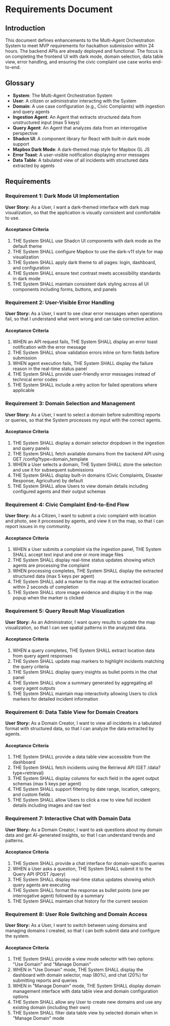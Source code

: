 # Requirements Document

## Introduction

This document defines enhancements to the Multi-Agent Orchestration System to meet MVP requirements for hackathon submission within 24 hours. The backend APIs are already deployed and functional. The focus is on completing the frontend UI with dark mode, domain selection, data table view, error handling, and ensuring the civic complaint use case works end-to-end.

## Glossary

- **System**: The Multi-Agent Orchestration System
- **User**: A citizen or administrator interacting with the System
- **Domain**: A use case configuration (e.g., Civic Complaints) with ingestion and query agents
- **Ingestion Agent**: An Agent that extracts structured data from unstructured input (max 5 keys)
- **Query Agent**: An Agent that analyzes data from an interrogative perspective
- **Shadcn UI**: A component library for React with built-in dark mode support
- **Mapbox Dark Mode**: A dark-themed map style for Mapbox GL JS
- **Error Toast**: A user-visible notification displaying error messages
- **Data Table**: A tabulated view of all incidents with structured data extracted by agents

## Requirements

### Requirement 1: Dark Mode UI Implementation

**User Story:** As a User, I want a dark-themed interface with dark map visualization, so that the application is visually consistent and comfortable to use.

#### Acceptance Criteria

1. THE System SHALL use Shadcn UI components with dark mode as the default theme
2. THE System SHALL configure Mapbox to use the dark-v11 style for map visualization
3. THE System SHALL apply dark theme to all pages: login, dashboard, and configuration
4. THE System SHALL ensure text contrast meets accessibility standards in dark mode
5. THE System SHALL maintain consistent dark styling across all UI components including forms, buttons, and panels

### Requirement 2: User-Visible Error Handling

**User Story:** As a User, I want to see clear error messages when operations fail, so that I understand what went wrong and can take corrective action.

#### Acceptance Criteria

1. WHEN an API request fails, THE System SHALL display an error toast notification with the error message
2. THE System SHALL show validation errors inline on form fields before submission
3. WHEN agent execution fails, THE System SHALL display the failure reason in the real-time status panel
4. THE System SHALL provide user-friendly error messages instead of technical error codes
5. THE System SHALL include a retry action for failed operations where applicable

### Requirement 3: Domain Selection and Management

**User Story:** As a User, I want to select a domain before submitting reports or queries, so that the System processes my input with the correct agents.

#### Acceptance Criteria

1. THE System SHALL display a domain selector dropdown in the ingestion and query panels
2. THE System SHALL fetch available domains from the backend API using GET /config?type=domain_template
3. WHEN a User selects a domain, THE System SHALL store the selection and use it for subsequent submissions
4. THE System SHALL display built-in domains (Civic Complaints, Disaster Response, Agriculture) by default
5. THE System SHALL allow Users to view domain details including configured agents and their output schemas

### Requirement 4: Civic Complaint End-to-End Flow

**User Story:** As a Citizen, I want to submit a civic complaint with location and photo, see it processed by agents, and view it on the map, so that I can report issues in my community.

#### Acceptance Criteria

1. WHEN a User submits a complaint via the ingestion panel, THE System SHALL accept text input and one or more image files
2. THE System SHALL display real-time status updates showing which agents are processing the complaint
3. WHEN processing completes, THE System SHALL display the extracted structured data (max 5 keys per agent)
4. THE System SHALL add a marker to the map at the extracted location within 2 seconds of completion
5. THE System SHALL store image evidence and display it in the map popup when the marker is clicked

### Requirement 5: Query Result Map Visualization

**User Story:** As an Administrator, I want query results to update the map visualization, so that I can see spatial patterns in the analyzed data.

#### Acceptance Criteria

1. WHEN a query completes, THE System SHALL extract location data from query agent responses
2. THE System SHALL update map markers to highlight incidents matching the query criteria
3. THE System SHALL display query insights as bullet points in the chat panel
4. THE System SHALL show a summary generated by aggregating all query agent outputs
5. THE System SHALL maintain map interactivity allowing Users to click markers for detailed incident information

### Requirement 6: Data Table View for Domain Creators

**User Story:** As a Domain Creator, I want to view all incidents in a tabulated format with structured data, so that I can analyze the data extracted by agents.

#### Acceptance Criteria

1. THE System SHALL provide a data table view accessible from the dashboard
2. THE System SHALL fetch incidents using the Retrieval API (GET /data?type=retrieval)
3. THE System SHALL display columns for each field in the agent output schemas (max 5 keys per agent)
4. THE System SHALL support filtering by date range, location, category, and custom fields
5. THE System SHALL allow Users to click a row to view full incident details including images and raw text

### Requirement 7: Interactive Chat with Domain Data

**User Story:** As a Domain Creator, I want to ask questions about my domain data and get AI-generated insights, so that I can understand trends and patterns.

#### Acceptance Criteria

1. THE System SHALL provide a chat interface for domain-specific queries
2. WHEN a User asks a question, THE System SHALL submit it to the Query API (POST /query)
3. THE System SHALL display real-time status updates showing which query agents are executing
4. THE System SHALL format the response as bullet points (one per interrogative agent) followed by a summary
5. THE System SHALL maintain chat history for the current session

### Requirement 8: User Role Switching and Domain Access

**User Story:** As a User, I want to switch between using domains and managing domains I created, so that I can both submit data and configure the system.

#### Acceptance Criteria

1. THE System SHALL provide a view mode selector with two options: "Use Domain" and "Manage Domain"
2. WHEN in "Use Domain" mode, THE System SHALL display the dashboard with domain selector, map (80%), and chat (20%) for submitting reports and queries
3. WHEN in "Manage Domain" mode, THE System SHALL display domain management interface with data table view and domain configuration options
4. THE System SHALL allow any User to create new domains and use any existing domain (including their own)
5. THE System SHALL filter data table view by selected domain when in "Manage Domain" mode
